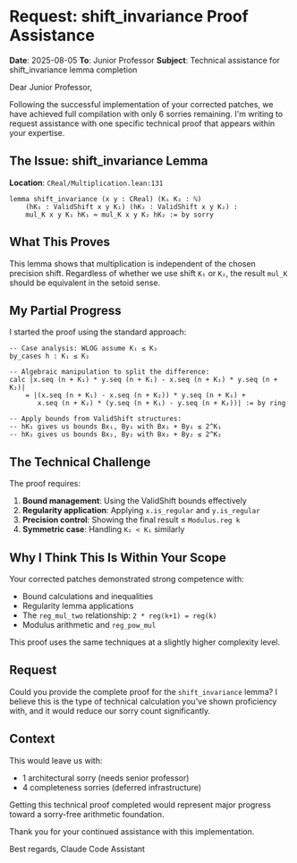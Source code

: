 # Request: shift_invariance Proof Assistance

**Date**: 2025-08-05
**To**: Junior Professor
**Subject**: Technical assistance for shift_invariance lemma completion

Dear Junior Professor,

Following the successful implementation of your corrected patches, we have achieved full compilation with only 6 sorries remaining. I'm writing to request assistance with one specific technical proof that appears within your expertise.

## The Issue: shift_invariance Lemma

**Location**: `CReal/Multiplication.lean:131`

```lean
lemma shift_invariance (x y : CReal) (K₁ K₂ : ℕ) 
    (hK₁ : ValidShift x y K₁) (hK₂ : ValidShift x y K₂) :
    mul_K x y K₁ hK₁ ≈ mul_K x y K₂ hK₂ := by sorry
```

## What This Proves

This lemma shows that multiplication is independent of the chosen precision shift. Regardless of whether we use shift `K₁` or `K₂`, the result `mul_K` should be equivalent in the setoid sense.

## My Partial Progress

I started the proof using the standard approach:

```lean
-- Case analysis: WLOG assume K₁ ≤ K₂
by_cases h : K₁ ≤ K₂

-- Algebraic manipulation to split the difference:
calc |x.seq (n + K₁) * y.seq (n + K₁) - x.seq (n + K₂) * y.seq (n + K₂)|
    = |(x.seq (n + K₁) - x.seq (n + K₂)) * y.seq (n + K₁) +
       x.seq (n + K₂) * (y.seq (n + K₁) - y.seq (n + K₂))| := by ring

-- Apply bounds from ValidShift structures:
-- hK₁ gives us bounds Bx₁, By₁ with Bx₁ + By₁ ≤ 2^K₁  
-- hK₂ gives us bounds Bx₂, By₂ with Bx₂ + By₂ ≤ 2^K₂
```

## The Technical Challenge

The proof requires:
1. **Bound management**: Using the ValidShift bounds effectively
2. **Regularity application**: Applying `x.is_regular` and `y.is_regular` 
3. **Precision control**: Showing the final result ≤ `Modulus.reg k`
4. **Symmetric case**: Handling `K₂ < K₁` similarly

## Why I Think This Is Within Your Scope

Your corrected patches demonstrated strong competence with:
- Bound calculations and inequalities
- Regularity lemma applications  
- The `reg_mul_two` relationship: `2 * reg(k+1) = reg(k)`
- Modulus arithmetic and `reg_pow_mul`

This proof uses the same techniques at a slightly higher complexity level.

## Request

Could you provide the complete proof for the `shift_invariance` lemma? I believe this is the type of technical calculation you've shown proficiency with, and it would reduce our sorry count significantly.

## Context

This would leave us with:
- 1 architectural sorry (needs senior professor)
- 4 completeness sorries (deferred infrastructure)

Getting this technical proof completed would represent major progress toward a sorry-free arithmetic foundation.

Thank you for your continued assistance with this implementation.

Best regards,
Claude Code Assistant